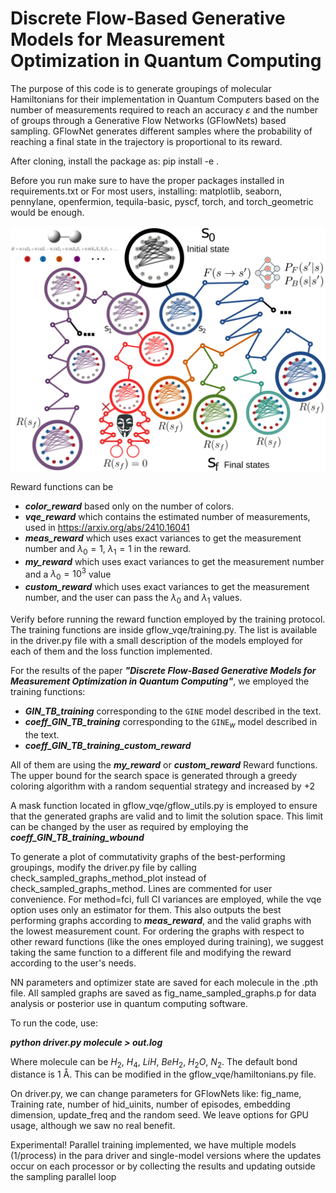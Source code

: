 # Discrete Flow-Based Generative Models for Measurement Optimization in Quantum Computing

The purpose of this code is to generate groupings of molecular Hamiltonians for their implementation in Quantum Computers based on the number of measurements required to reach an accuracy $\varepsilon$ and the number of groups through a Generative Flow Networks (GFlowNets) based sampling.
GFlowNet generates different samples where the probability of reaching a final state in the trajectory is proportional to its reward.

After cloning, install the package as:
pip install -e .

Before you run make sure to have the proper packages installed in requirements.txt 
or
For most users, installing: matplotlib, seaborn, pennylane, openfermion, tequila-basic, pyscf, torch, and torch_geometric would be enough.

![GFlowNet sampling protocol](GFlow.png)


Reward functions can be
- ***color_reward*** based only on the number of colors.
- ***vqe_reward*** which contains the estimated number of measurements, used in https://arxiv.org/abs/2410.16041
- ***meas_reward*** which uses exact variances to get the measurement number and $\lambda_0=1$, $\lambda_1=1$ in the reward.
- ***my_reward*** which uses exact variances to get the measurement number and a $\lambda_0=10^3$ value
- ***custom_reward*** which uses exact variances to get the measurement number, and the user can pass the $\lambda_0$ and $\lambda_1$ values.

Verify before running the reward function employed by the training protocol. The training functions are inside gflow_vqe/training.py. The list is available in the driver.py file with a small description of the models employed for each of them and the loss function implemented.

For the results of the paper ***"Discrete Flow-Based Generative Models for Measurement Optimization in Quantum Computing"***, we employed the training functions:
- ***GIN_TB_training*** corresponding to the $\texttt{GINE}$ model described in the text.
- ***coeff_GIN_TB_training*** corresponding to the $\texttt{GINE}_{w}$ model described in the text.
- ***coeff_GIN_TB_training_custom_reward***

All of them are using the ***my_reward*** or ***custom_reward*** Reward functions. The upper bound for the search space is generated through a greedy coloring algorithm with a random sequential strategy and increased by +2

A mask function located in gflow_vqe/gflow_utils.py is employed to ensure that the generated graphs are valid and to limit the solution space. This limit can be changed by the user as required by employing the ***coeff_GIN_TB_training_wbound*** 

To generate a plot of commutativity graphs of the best-performing groupings, modify the driver.py file by calling 
check_sampled_graphs_method_plot instead of check_sampled_graphs_method. Lines are commented for user convenience. For method=fci, full CI variances are employed, while the vqe option uses only an estimator for them. This also outputs the best performing graphs according to ***meas_reward***, and the valid graphs with the lowest measurement count. For ordering the graphs with respect to other reward functions (like the ones employed during training), we suggest taking the same function to a different file and modifying the reward according to the user's needs.

NN parameters and optimizer state are saved for each molecule in the .pth file.
All sampled graphs are saved as fig_name_sampled_graphs.p for data analysis or posterior use in quantum computing software.

To run the code, use:

***python driver.py molecule > out.log***

Where molecule can be $H_2$, $H_4$, $LiH$, $BeH_2$, $H_2O$, $N_2$. The default bond distance is 1 Å. This can be modified in the gflow_vqe/hamiltonians.py file. 

On driver.py, we can change parameters for GFlowNets like:
fig_name, Training rate, number of hid_uinits, number of episodes, embedding dimension, update_freq and the random seed. We leave options for GPU usage, although we saw no real benefit. 

Experimental! Parallel training implemented, we have multiple models (1/process) in the para driver and single-model versions where the updates occur on each processor or by collecting the results and updating outside the sampling parallel loop 
